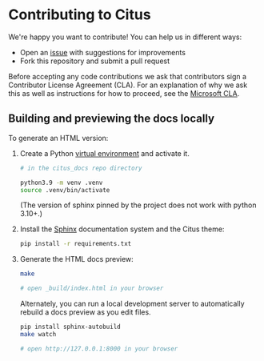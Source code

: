 # Contributing to Citus

We're happy you want to contribute! You can help us in different ways:

* Open an [issue](https://github.com/citusdata/citus_docs/issues) with
  suggestions for improvements
* Fork this repository and submit a pull request

Before accepting any code contributions we ask that contributors
sign a Contributor License Agreement (CLA). For an explanation of
why we ask this as well as instructions for how to proceed, see the
[Microsoft CLA](https://cla.opensource.microsoft.com/).


## Building and previewing the docs locally

To generate an HTML version:

1. Create a Python [virtual
   environment](https://docs.python.org/3/library/venv.html) and activate it.

   ```bash
   # in the citus_docs repo directory

   python3.9 -m venv .venv
   source .venv/bin/activate
   ```

   (The version of sphinx pinned by the project does not work with python
   3.10+.)

1. Install the [Sphinx](http://www.sphinx-doc.org) documentation system and the
   Citus theme:

   ```bash
   pip install -r requirements.txt
   ```

1. Generate the HTML docs preview:

   ```bash
   make

   # open _build/index.html in your browser
   ```

   Alternately, you can run a local development server to automatically rebuild
   a docs preview as you edit files.

   ```bash
   pip install sphinx-autobuild
   make watch

   # open http://127.0.0.1:8000 in your browser
   ```
